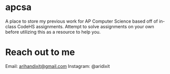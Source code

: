 # apcsa
A place to store my previous work for AP Computer Science based off of in-class CodeHS assignments. Attempt to solve assignments on your own before utilizing this as a resource to help you.

# Reach out to me
Email: arihandixit@gmail.com
Instagram: @aridixit
